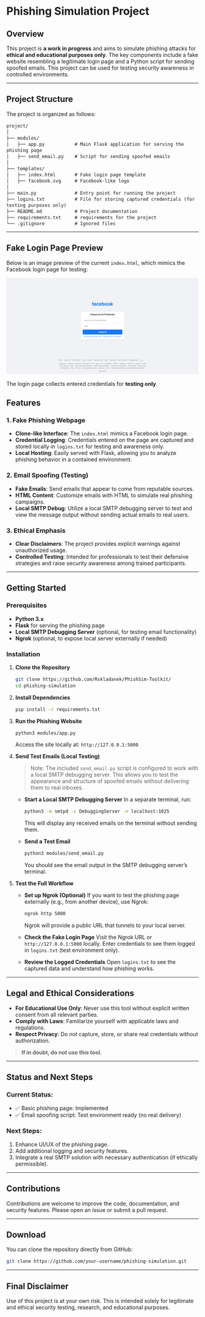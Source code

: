 
# Phishing Simulation Project

## Overview
This project is **a work in progress** and aims to simulate phishing attacks for **ethical and educational purposes only**. The key components include a fake website resembling a legitimate login page and a Python script for sending spoofed emails. This project can be used for testing security awareness in controlled environments.

---

## Project Structure
The project is organized as follows:
```
project/
│
├── modules/
│   ├── app.py           # Main Flask application for serving the phishing page
│   ├── send_email.py    # Script for sending spoofed emails
│
├── templates/
│   ├── index.html       # Fake login page template
│   ├── facebook.svg     # Facebook-like logo
│
├── main.py              # Entry point for running the project
├── logins.txt           # File for storing captured credentials (for testing purposes only)
├── README.md            # Project documentation
├── requirements.txt     # requirements for the project
└── .gitignore           # Ignored files
```

---

## Fake Login Page Preview
Below is an image preview of the current `index.html`, which mimics the Facebook login page for testing:

![Fake Facebook Login](imgs/image.png)

The login page collects entered credentials for **testing only**.


## Features

### 1. Fake Phishing Webpage
- **Clone-like Interface**: The `index.html` mimics a Facebook login page.
- **Credential Logging**: Credentials entered on the page are captured and stored locally in `logins.txt` for testing and awareness only.
- **Local Hosting**: Easily served with Flask, allowing you to analyze phishing behavior in a contained environment.

### 2. Email Spoofing (Testing)
- **Fake Emails**: Send emails that appear to come from reputable sources.
- **HTML Content**: Customize emails with HTML to simulate real phishing campaigns.
- **Local SMTP Debug**: Utilize a local SMTP debugging server to test and view the message output without sending actual emails to real users.

### 3. Ethical Emphasis
- **Clear Disclaimers**: The project provides explicit warnings against unauthorized usage.
- **Controlled Testing**: Intended for professionals to test their defensive strategies and raise security awareness among trained participants.

---

## Getting Started

### Prerequisites
- **Python 3.x**
- **Flask** for serving the phishing page
- **Local SMTP Debugging Server** (optional, for testing email functionality)
- **Ngrok** (optional, to expose local server externally if needed)

### Installation
1. **Clone the Repository**
   ```bash
   git clone https://github.com/Rskladanek/PhishSim-Toolkit/
   cd phishing-simulation
   ```

2. **Install Dependencies**
   ```bash
   pip install -r requirements.txt
   ```

3. **Run the Phishing Website**
   ```bash
   python3 modules/app.py
   ```
   Access the site locally at: `http://127.0.0.1:5000`

4. **Send Test Emails (Local Testing)**
   > Note: The included `send_email.py` script is configured to work with a local SMTP debugging server. This allows you to test the appearance and structure of spoofed emails without delivering them to real inboxes.

   - **Start a Local SMTP Debugging Server**
     In a separate terminal, run:
     ```bash
     python3 -m smtpd -c DebuggingServer -n localhost:1025
     ```
     This will display any received emails on the terminal without sending them.

   - **Send a Test Email**
     ```bash
     python3 modules/send_email.py
     ```
     You should see the email output in the SMTP debugging server’s terminal.

5. **Test the Full Workflow**
   - **Set up Ngrok (Optional)**
     If you want to test the phishing page externally (e.g., from another device), use Ngrok:
     ```bash
     ngrok http 5000
     ```
     Ngrok will provide a public URL that tunnels to your local server.

   - **Check the Fake Login Page**
     Visit the Ngrok URL or `http://127.0.0.1:5000` locally.
     Enter credentials to see them logged in `logins.txt` (test environment only).

   - **Review the Logged Credentials**
     Open `logins.txt` to see the captured data and understand how phishing works.

---

## Legal and Ethical Considerations
- **For Educational Use Only**: Never use this tool without explicit written consent from all relevant parties.
- **Comply with Laws**: Familiarize yourself with applicable laws and regulations.
- **Respect Privacy**: Do not capture, store, or share real credentials without authorization.

> **If in doubt, do not use this tool.**

---

## Status and Next Steps

### Current Status:
- ✅ Basic phishing page: Implemented
- ✅ Email spoofing script: Test environment ready (no real delivery)

### Next Steps:
1. Enhance UI/UX of the phishing page.
2. Add additional logging and security features.
3. Integrate a real SMTP solution with necessary authentication (if ethically permissible).

---

## Contributions
Contributions are welcome to improve the code, documentation, and security features. Please open an issue or submit a pull request.

---

## Download
You can clone the repository directly from GitHub:
```bash
git clone https://github.com/your-username/phishing-simulation.git
```

---

## Final Disclaimer
Use of this project is at your own risk. This is intended solely for legitimate and ethical security testing, research, and educational purposes.
